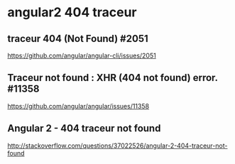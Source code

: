 # angular2 404 traceur


## traceur 404 (Not Found) #2051

https://github.com/angular/angular-cli/issues/2051


## Traceur not found : XHR (404 not found) error. #11358

https://github.com/angular/angular/issues/11358


## Angular 2 - 404 traceur not found

http://stackoverflow.com/questions/37022526/angular-2-404-traceur-not-found

